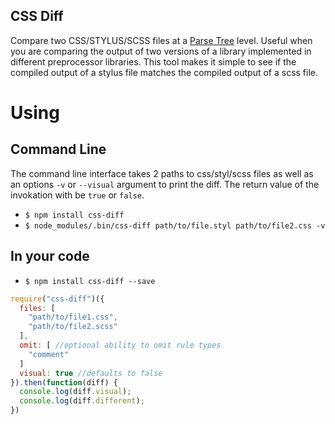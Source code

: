 CSS Diff
--------

Compare two CSS/STYLUS/SCSS files at a [Parse Tree][1] level.
Useful when you are comparing the output of two versions of a library implemented in different preprocessor libraries.
This tool makes it simple to see if the compiled output of a stylus file matches the compiled output of a scss file.

# Using

## Command Line

The command line interface takes 2 paths to css/styl/scss files as well as an options `-v` or `--visual` argument to print the diff. The return value of the invokation with be `true` or `false`.

* `$ npm install css-diff`
* `$ node_modules/.bin/css-diff path/to/file.styl path/to/file2.css -v`

## In your code

* `$ npm install css-diff --save`

```js
require("css-diff")({
  files: [
    "path/to/file1.css",
    "path/to/file2.scss"
  ],
  omit: [ //optional ability to omit rule types
    "comment"
  ]
  visual: true //defaults to false
}).then(function(diff) {
  console.log(diff.visual);
  console.log(diff.different);
})
```

[1]:http://en.wikipedia.org/wiki/Parse_tree
